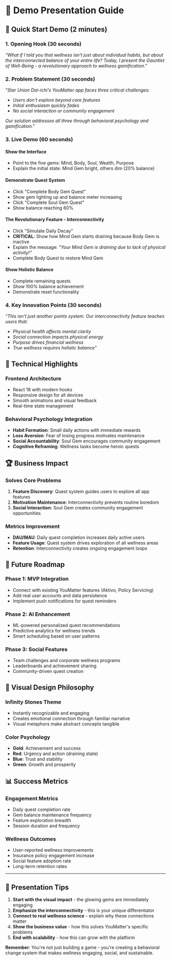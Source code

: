 # 🎯 Demo Presentation Guide

## 🚀 Quick Start Demo (2 minutes)

### 1. **Opening Hook** (30 seconds)
*"What if I told you that wellness isn't just about individual habits, but about the interconnected balance of your entire life? Today, I present the Gauntlet of Well-Being - a revolutionary approach to wellness gamification."*

### 2. **Problem Statement** (30 seconds)
*"Star Union Dai-ichi's YouMatter app faces three critical challenges:*
- *Users don't explore beyond core features*
- *Initial enthusiasm quickly fades*
- *No social interaction or community engagement*

*Our solution addresses all three through behavioral psychology and gamification."*

### 3. **Live Demo** (60 seconds)

#### **Show the Interface**
- Point to the five gems: Mind, Body, Soul, Wealth, Purpose
- Explain the initial state: Mind Gem bright, others dim (20% balance)

#### **Demonstrate Quest System**
- Click "Complete Body Gem Quest"
- Show gem lighting up and balance meter increasing
- Click "Complete Soul Gem Quest"
- Show balance reaching 60%

#### **The Revolutionary Feature - Interconnectivity**
- Click "Simulate Daily Decay"
- **CRITICAL**: Show how Mind Gem starts draining because Body Gem is inactive
- Explain the message: *"Your Mind Gem is draining due to lack of physical activity!"*
- Complete Body Quest to restore Mind Gem

#### **Show Holistic Balance**
- Complete remaining quests
- Show 100% balance achievement
- Demonstrate reset functionality

### 4. **Key Innovation Points** (30 seconds)
*"This isn't just another points system. Our interconnectivity feature teaches users that:*
- *Physical health affects mental clarity*
- *Social connection impacts physical energy*
- *Purpose drives financial wellness*
- *True wellness requires holistic balance"*

## 🎯 Technical Highlights

### **Frontend Architecture**
- React 18 with modern hooks
- Responsive design for all devices
- Smooth animations and visual feedback
- Real-time state management

### **Behavioral Psychology Integration**
- **Habit Formation**: Small daily actions with immediate rewards
- **Loss Aversion**: Fear of losing progress motivates maintenance
- **Social Accountability**: Soul Gem encourages community engagement
- **Cognitive Reframing**: Wellness tasks become heroic quests

## 🏆 Business Impact

### **Solves Core Problems**
1. **Feature Discovery**: Quest system guides users to explore all app features
2. **Motivation Maintenance**: Interconnectivity prevents routine boredom
3. **Social Interaction**: Soul Gem creates community engagement opportunities

### **Metrics Improvement**
- **DAU/MAU**: Daily quest completion increases daily active users
- **Feature Usage**: Quest system drives exploration of all wellness areas
- **Retention**: Interconnectivity creates ongoing engagement loops

## 🚀 Future Roadmap

### **Phase 1: MVP Integration**
- Connect with existing YouMatter features (Aktivo, Policy Servicing)
- Add real user accounts and data persistence
- Implement push notifications for quest reminders

### **Phase 2: AI Enhancement**
- ML-powered personalized quest recommendations
- Predictive analytics for wellness trends
- Smart scheduling based on user patterns

### **Phase 3: Social Features**
- Team challenges and corporate wellness programs
- Leaderboards and achievement sharing
- Community-driven quest creation

## 🎨 Visual Design Philosophy

### **Infinity Stones Theme**
- Instantly recognizable and engaging
- Creates emotional connection through familiar narrative
- Visual metaphors make abstract concepts tangible

### **Color Psychology**
- **Gold**: Achievement and success
- **Red**: Urgency and action (draining state)
- **Blue**: Trust and stability
- **Green**: Growth and prosperity

## 📊 Success Metrics

### **Engagement Metrics**
- Daily quest completion rate
- Gem balance maintenance frequency
- Feature exploration breadth
- Session duration and frequency

### **Wellness Outcomes**
- User-reported wellness improvements
- Insurance policy engagement increase
- Social feature adoption rate
- Long-term retention rates

---

## 🎤 Presentation Tips

1. **Start with the visual impact** - the glowing gems are immediately engaging
2. **Emphasize the interconnectivity** - this is your unique differentiator
3. **Connect to real wellness science** - explain why these connections matter
4. **Show the business value** - how this solves YouMatter's specific problems
5. **End with scalability** - how this can grow with the platform

**Remember**: You're not just building a game - you're creating a behavioral change system that makes wellness engaging, social, and sustainable.
